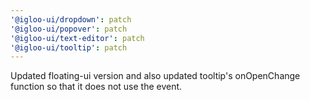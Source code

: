 ```yaml
---
'@igloo-ui/dropdown': patch
'@igloo-ui/popover': patch
'@igloo-ui/text-editor': patch
'@igloo-ui/tooltip': patch
---
```


Updated floating-ui version and also updated tooltip's onOpenChange function so that it does not use the event.
